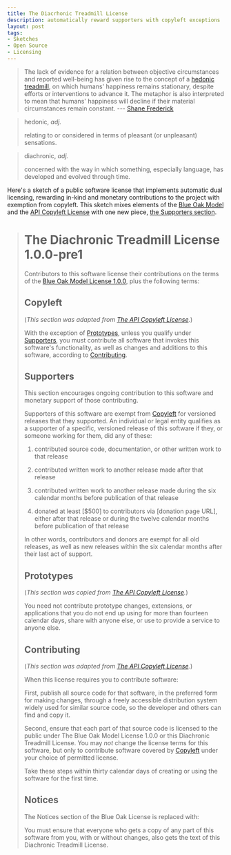 ```yaml
---
title: The Diacrhonic Treadmill License
description: automatically reward supporters with copyleft exceptions
layout: post
tags:
- Sketches
- Open Source
- Licensing
---
```


> The lack of evidence for a relation between objective circumstances and reported well-being has given rise to the concept of a [hedonic treadmill](https://en.wikipedia.org/wiki/Hedonic_treadmill), on which humans' happiness remains stationary, despite efforts or interventions to advance it.  The metaphor is also interpreted to mean that humans' happiness will decline if their material circumstances remain constant. --- [Shane Frederick](https://som.yale.edu/faculty/shane-frederick)

> hedonic, _adj._
>
> relating to or considered in terms of pleasant (or unpleasant) sensations.

> diachronic, _adj._
>
> concerned with the way in which something, especially language, has developed and evolved through time.

Here's a sketch of a public software license that implements automatic dual licensing, rewarding in-kind and monetary contributions to the project with exemption from copyleft.  This sketch mixes elements of the [Blue Oak Model](https://blueoakcouncil.org/license/1.0.0) and the [API Copyleft License](https://github.com/kemitchell/api-copyleft-license) with one new piece, [the Supporters section](#supporters).

> # The Diachronic Treadmill License 1.0.0-pre1
>
> Contributors to this software license their contributions on the terms of the [Blue Oak Model License 1.0.0](https://blueoakcouncil.org/license/1.0.0), plus the following terms:
>
> ## Copyleft
>
> (_This section was adapted from [The API Copyleft License](https://github.com/kemitchell/api-copyleft-license)._)
>
> With the exception of [Prototypes](#prototypes), unless you qualify under [Supporters](#contributors), you must contribute all software that invokes this software's functionality, as well as changes and additions to this software, according to [Contributing](#contributing).
>
> ## Supporters
>
> This section encourages ongoing contribution to this software and monetary support of those contributing.
>
> Supporters of this software are exempt from [Copyleft](#copyleft) for versioned releases that they supported.  An individual or legal entity qualifies as a supporter of a specific, versioned release of this software if they, or someone working for them, did any of these:
>
> 1.  contributed source code, documentation, or other written work to that release
>
> 2.  contributed written work to another release made after that release
>
> 3.  contributed written work to another release made during the six calendar months before publication of that release
>
> 4.  donated at least [$500] to contributors via [donation page URL], either after that release or during the twelve calendar months before publication of that release
>
> In other words, contributors and donors are exempt for all old releases, as well as new releases within the six calendar months after their last act of support.
>
> ## Prototypes
>
> (_This section was copied from [The API Copyleft License](https://github.com/kemitchell/api-copyleft-license)._)
>
> You need not contribute prototype changes, extensions, or applications that you do not end up using for more than fourteen calendar days, share with anyone else, or use to provide a service to anyone else.
>
> ## Contributing
>
> (_This section was adapted from [The API Copyleft License](https://github.com/kemitchell/api-copyleft-license)._)
>
> When this license requires you to contribute software:
>
> First, publish all source code for that software, in the preferred form for making changes, through a freely accessible distribution system widely used for similar source code, so the developer and others can find and copy it.
>
> Second, ensure that each part of that source code is licensed to the public under The Blue Oak Model License 1.0.0 or this Diachronic Treadmill License.  You may _not_ change the license terms for this software, but only to contribute software covered by [Copyleft](#copyleft) under your choice of permitted license.
>
> Take these steps within thirty calendar days of creating or using the software for the first time.
>
> ## Notices
>
> The Notices section of the Blue Oak License is replaced with:
>
> You must ensure that everyone who gets a copy of any part of this software from you, with or without changes, also gets the text of this Diachronic Treadmill License.
